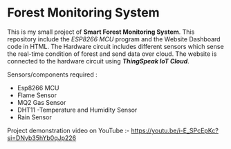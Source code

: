 # Forest Monitoring System

This is my small project of **Smart Forest Monitoring System**. This repository include the _ESP8266 MCU_ program and the  Website Dashboard code in HTML. The Hardware circuit includes different sensors which sense the real-time condition of forest and send data over cloud. The website is connected to the hardware circuit using **_ThingSpeak IoT Cloud_**.

Sensors/components required :
* Esp8266 MCU
* Flame Sensor
* MQ2 Gas Sensor
* DHT11 -Temperature and Humidity Sensor
* Rain Sensor

Project demonstration video on YouTube :-
https://youtu.be/i-E_SPcEpKc?si=DNyb35hYb0qJp226
